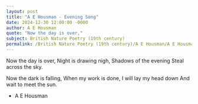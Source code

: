 ```yaml
---
layout: post
title: "A E Housman - Evening Song"
date: 2024-12-30 12:00:00 -0000
author: A E Housman
quote: "Now the day is over,"
subject: British Nature Poetry (19th century)
permalink: /British Nature Poetry (19th century)/A E Housman/A E Housman - Evening Song
---
```


Now the day is over,
Night is drawing nigh,
Shadows of the evening
Steal across the sky.

Now the dark is falling,
When my work is done,
I will lay my head down
And wait to meet the sun.

- A E Housman
